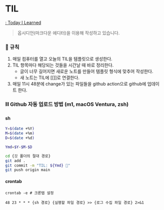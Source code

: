 # TIL
[: Today I Learned](https://github.com/yebin-choi/TodayILearned)
>옵시디언(마크다운 에디터)을 이용해 작성하고 있습니다.
### 📍 규칙
1. 매일 컴퓨터를 열고 오늘의 TIL을 템플릿으로 생성한다.
2. TIL 항목마다 해당되는 것들을 시간날 때 바로 정리한다.
	- 글이 너무 길어지면 새로운 노트를 만들어 템플릿 형식에 맞추어 작성한다.
	- 새 노트는 TIL에 [[]]로 연결한다.
3. 매일 11시 48분에 change가 있는 파일들을  github action으로 github에 업데이트 한다.
### ⛓ Github 자동 업로드 방법 (m1, macOS Ventura, zsh)
#### sh
```sh
Y=$(date +%Y)
M=$(date +%m)
D=$(date +%d)

Ymd=$Y-$M-$D

cd {깃 폴더의 절대 경로}
git add .
git commit -m "TIL: ${Ymd} 🌱"
git push origin main
```
#### crontab 
```cron
crontab -e # 크론탭 설정

48 23 * * * {sh 경로} {실행할 파일 경로} >> {로그 수집 파일 경로} 2>&1
```